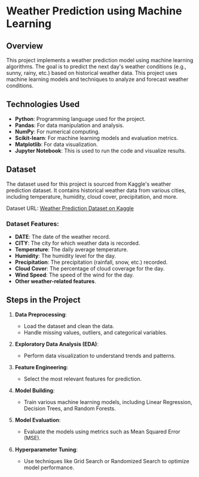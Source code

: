 # Weather Prediction using Machine Learning

## Overview
This project implements a weather prediction model using machine learning algorithms. The goal is to predict the next day's weather conditions (e.g., sunny, rainy, etc.) based on historical weather data. This project uses machine learning models and techniques to analyze and forecast weather conditions.

## Technologies Used
- **Python**: Programming language used for the project.
- **Pandas**: For data manipulation and analysis.
- **NumPy**: For numerical computing.
- **Scikit-learn**: For machine learning models and evaluation metrics.
- **Matplotlib**: For data visualization.
- **Jupyter Notebook**: This is used to run the code and visualize results.

## Dataset
The dataset used for this project is sourced from Kaggle's weather prediction dataset. It contains historical weather data from various cities, including temperature, humidity, cloud cover, precipitation, and more. 

Dataset URL: [Weather Prediction Dataset on Kaggle](https://www.kaggle.com/datasets/thedevastator/weather-prediction)

### Dataset Features:
- **DATE**: The date of the weather record.
- **CITY**: The city for which weather data is recorded.
- **Temperature**: The daily average temperature.
- **Humidity**: The humidity level for the day.
- **Precipitation**: The precipitation (rainfall, snow, etc.) recorded.
- **Cloud Cover**: The percentage of cloud coverage for the day.
- **Wind Speed**: The speed of the wind for the day.
- **Other weather-related features**.

## Steps in the Project
1. **Data Preprocessing**:
   - Load the dataset and clean the data.
   - Handle missing values, outliers, and categorical variables.
   
2. **Exploratory Data Analysis (EDA)**:
   - Perform data visualization to understand trends and patterns.
   
3. **Feature Engineering**:
   - Select the most relevant features for prediction.
   
4. **Model Building**:
   - Train various machine learning models, including Linear Regression, Decision Trees, and Random Forests.
   
5. **Model Evaluation**:
   - Evaluate the models using metrics such as Mean Squared Error (MSE).
   
6. **Hyperparameter Tuning**:
   - Use techniques like Grid Search or Randomized Search to optimize model performance.



